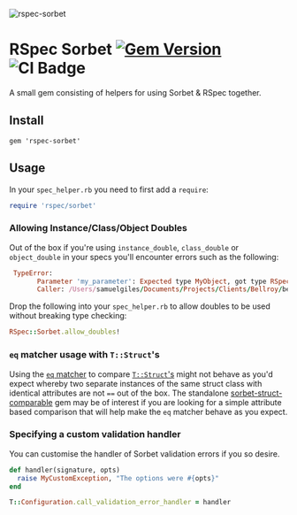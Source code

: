 ![rspec-sorbet](https://user-images.githubusercontent.com/2643026/63100456-02c12c00-bf6f-11e9-8430-630a27bc6e42.png)

# RSpec Sorbet [![Gem Version](https://badge.fury.io/rb/rspec-sorbet.svg)](https://badge.fury.io/rb/rspec-sorbet) ![CI Badge](https://github.com/samuelgiles/rspec-sorbet/workflows/Continuous%20Integration/badge.svg)

A small gem consisting of helpers for using Sorbet & RSpec together.

## Install

`gem 'rspec-sorbet'`

## Usage

In your `spec_helper.rb` you need to first add a `require`:
```ruby
require 'rspec/sorbet'
```

### Allowing Instance/Class/Object Doubles

Out of the box if you're using `instance_double`, `class_double` or `object_double` in your specs you'll encounter errors such as the following:

```ruby
 TypeError:
       Parameter 'my_parameter': Expected type MyObject, got type RSpec::Mocks::InstanceVerifyingDouble with value #<InstanceDouble(MyObject) (anonymous)>
       Caller: /Users/samuelgiles/Documents/Projects/Clients/Bellroy/bellroy/spec/lib/checkout/use_cases/my_use_case.rb:9
```

Drop the following into your `spec_helper.rb` to allow doubles to be used without breaking type checking:

```ruby
RSpec::Sorbet.allow_doubles!
```

### `eq` matcher usage with `T::Struct`'s

Using the [`eq` matcher](https://www.rubydoc.info/github/rspec/rspec-expectations/RSpec%2FMatchers:eq) to compare [`T::Struct`'s](https://sorbet.org/docs/tstruct) might not behave as you'd expect whereby two separate instances of the same struct class with identical attributes are not `==` out of the box. The standalone [sorbet-struct-comparable](https://github.com/samuelgiles/sorbet-struct-comparable) gem may be of interest if you are looking for a simple attribute based comparison that will help make the `eq` matcher behave as you expect.

### Specifying a custom validation handler

You can customise the handler of Sorbet validation errors if you so desire.


```ruby
def handler(signature, opts)
  raise MyCustomException, "The options were #{opts}"
end

T::Configuration.call_validation_error_handler = handler
```
